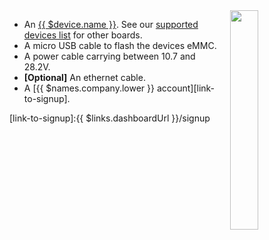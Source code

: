 <img style="float: right;padding-left: 10px;" src="/img/{{ $device.id }}/{{ $device.id }}.jpg" width="30%">

* An [{{ $device.name }}](https://revolutionpi.com/revpi-core/). See our [supported devices list][supportedDevicesList] for other boards.
* A micro USB cable to flash the devices eMMC.
* A power cable carrying between 10.7 and 28.2V.
* **[Optional]** An ethernet cable.
* A [{{ $names.company.lower }} account][link-to-signup].

[supportedDevicesList]:/hardware/devices/
[link-to-signup]:{{ $links.dashboardUrl }}/signup